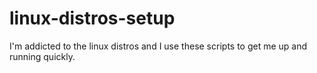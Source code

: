 linux-distros-setup
===================

I'm addicted to the linux distros and I use these scripts to get me up and running quickly.